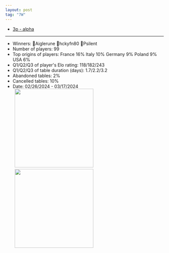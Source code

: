 ```yaml
---
layout: post
tag: "7W"
---
```

- [3p - alpha](https://boardgamearena.com/tournament?id=274088)
-----
- Winners: 🥇Aiglerune 🥈hckyfn80 🥉Psilent
- Number of players: 99
- Top origins of players: France 16% Italy 10% Germany 9% Poland 9% USA 6%
- Q1/Q2/Q3 of player's Elo rating: 118/182/243
- Q1/Q2/Q3 of table duration (days): 1.7/2.2/3.2
- Abandoned tables: 2%
- Cancelled tables: 10% 
- Date: 02/26/2024 - 03/17/2024
<div>
 <img src="/wpoc/assets/images/t_7 Wonders_Elo_20240320082513.png" width="250" style="display: block; margin-left: 30px; margin-bottom: 5px; margin-top:-15px"/>
</div>
<div>
 <img src="/wpoc/assets/images/t_7 Wonders_Duration_20240320083851.png" width="250" style="display: block; margin-left: 30px; margin-bottom: 5px;"/>
</div>

